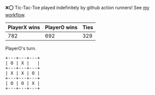 :x::o: Tic-Tac-Toe played indefinitely by github action runners! See [my workflow](.github/workflows/play.yaml).

|PlayerX wins|PlayerO wins|Ties|
|-|-|-|
|782|692|329|

PlayerO's turn.

<pre>
+---+---+---+
| O | X |   |
+---+---+---+
| X | X | O |
+---+---+---+
| O | O | X |
+---+---+---+
</pre>